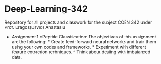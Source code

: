 # Deep-Learning-342
 Repository for all projects and classwork for the subject COEN 342 under Prof. Dragos(David) Anastasiu

 * Assignment 1
    *Peptide Classification:
    The objectives of this assignment are the following:
        * Create feed-forward neural networks and train them using your own codes and frameworks.
        * Experiment with different feature extraction techniques.
        * Think about dealing with imbalanced data.